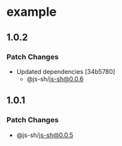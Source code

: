 # example

## 1.0.2

### Patch Changes

- Updated dependencies [34b5780]
  - @js-sh/js-sh@0.0.6

## 1.0.1

### Patch Changes

- @js-sh/js-sh@0.0.5
